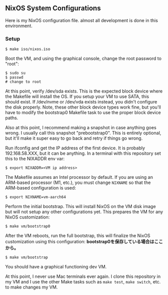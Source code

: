 ## NixOS System Configurations

Here is my NixOS configuration file.
almost all development is done in this environment.

### Setup

```
$ make iso/nixos.iso
```

Boot the VM, and using the graphical console, change the root password to "root":

```
$ sudo su
$ passwd
# change to root
```

At this point, verify /dev/sda exists. This is the expected block device where the Makefile will install the OS. If you setup your VM to use SATA, this should exist. If /dev/nvme or /dev/vda exists instead, you didn't configure the disk properly. Note, these other block device types work fine, but you'll have to modify the bootstrap0 Makefile task to use the proper block device paths.

Also at this point, I recommend making a snapshot in case anything goes wrong. I usually call this snapshot "prebootstrap0". This is entirely optional, but it'll make it super easy to go back and retry if things go wrong.

Run ifconfig and get the IP address of the first device. It is probably 192.168.58.XXX, but it can be anything. In a terminal with this repository set this to the NIXADDR env var:


`$ export NIXADDR=<VM ip address>`

The Makefile assumes an Intel processor by default. If you are using an
ARM-based processor (M1, etc.), you must change `NIXNAME` so that the ARM-based
configuration is used:

```
$ export NIXNAME=vm-aarch64
```

Perform the initial bootstrap. This will install NixOS on the VM disk image
but will not setup any other configurations yet. This prepares the VM for
any NixOS customization:

```
$ make vm/bootstrap0
```

After the VM reboots, run the full bootstrap, this will finalize the
NixOS customization using this configuration:
**bootstrap0を保存している場合はここから。**

```
$ make vm/bootstrap
```

You should have a graphical functioning dev VM.

At this point, I never use Mac terminals ever again. I clone this repository
in my VM and I use the other Make tasks such as `make test`, `make switch`, etc.
to make changes my VM.

